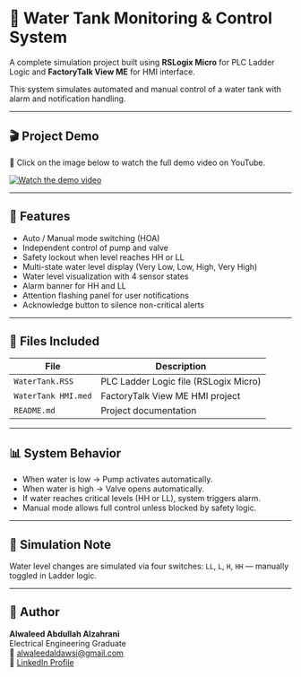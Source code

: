 # 🚰 Water Tank Monitoring & Control System

A complete simulation project built using **RSLogix Micro** for PLC Ladder Logic and **FactoryTalk View ME** for HMI interface.

This system simulates automated and manual control of a water tank with alarm and notification handling.

---

## 🎬 Project Demo
📌 Click on the image below to watch the full demo video on YouTube.

[![Watch the demo video](https://img.youtube.com/vi/iIhKhjNIBaA/0.jpg)](https://youtu.be/iIhKhjNIBaA)

---

## 🧠 Features

- Auto / Manual mode switching (HOA)
- Independent control of pump and valve
- Safety lockout when level reaches HH or LL
- Multi-state water level display (Very Low, Low, High, Very High)
- Water level visualization with 4 sensor states
- Alarm banner for HH and LL
- Attention flashing panel for user notifications
- Acknowledge button to silence non-critical alerts

---

## 📁 Files Included

| File | Description |
|------|-------------|
| `WaterTank.RSS` | PLC Ladder Logic file (RSLogix Micro) |
| `WaterTank HMI.med` | FactoryTalk View ME HMI project |
| `README.md` | Project documentation |


---

## 📊 System Behavior

- When water is low → Pump activates automatically.
- When water is high → Valve opens automatically.
- If water reaches critical levels (HH or LL), system triggers alarm.
- Manual mode allows full control unless blocked by safety logic.

---

## 🧪 Simulation Note

Water level changes are simulated via four switches:
`LL`, `L`, `H`, `HH` — manually toggled in Ladder logic.

---

## 👤 Author

**Alwaleed Abdullah Alzahrani**  
Electrical Engineering Graduate  
📧 alwaleedaldawsi@gmail.com  
🔗 [LinkedIn Profile](https://www.linkedin.com/in/alwaleedalzahrani)
